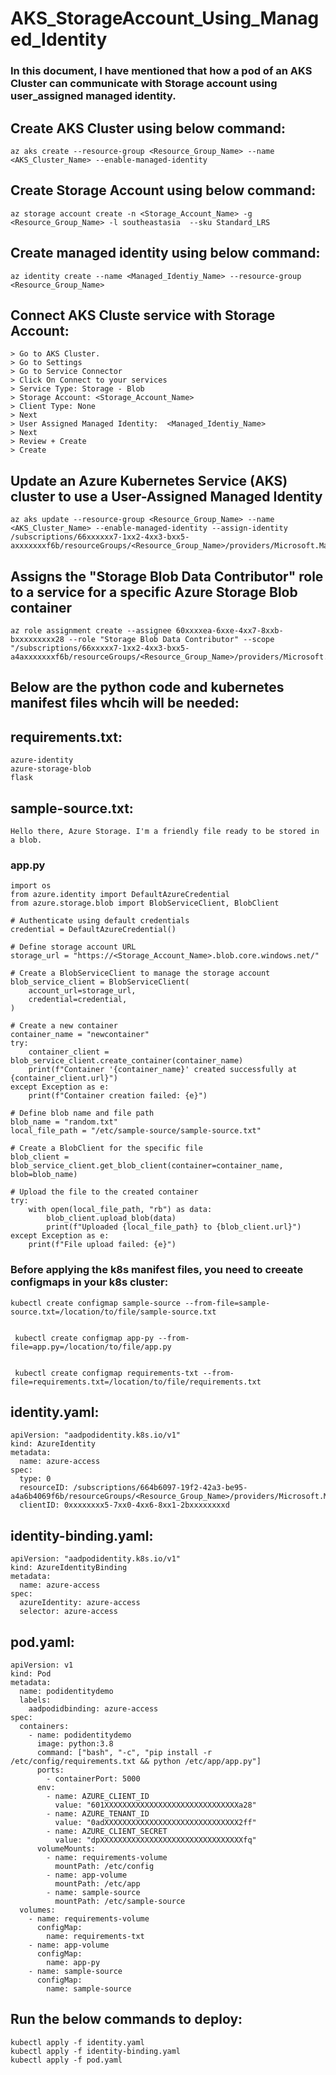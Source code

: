 # AKS_StorageAccount_Using_Managed_Identity
### In this document, I have mentioned that how a pod of an AKS Cluster can communicate with Storage account using user_assigned managed identity.

## Create AKS Cluster using below command:
```
az aks create --resource-group <Resource_Group_Name> --name <AKS_Cluster_Name> --enable-managed-identity
```

## Create Storage Account using below command:
```
az storage account create -n <Storage_Account_Name> -g <Resource_Group_Name> -l southeastasia  --sku Standard_LRS
```

## Create managed identity using below command:
```
az identity create --name <Managed_Identiy_Name> --resource-group <Resource_Group_Name>
```

## Connect AKS Cluste service with Storage Account:
 ```
> Go to AKS Cluster.
> Go to Settings
> Go to Service Connector
> Click On Connect to your services
> Service Type: Storage - Blob
> Storage Account: <Storage_Account_Name>
> Client Type: None
> Next
> User Assigned Managed Identity:  <Managed_Identiy_Name>
> Next
> Review + Create
> Create
```

## Update an Azure Kubernetes Service (AKS) cluster to use a User-Assigned Managed Identity
```
az aks update --resource-group <Resource_Group_Name> --name <AKS_Cluster_Name> --enable-managed-identity --assign-identity /subscriptions/66xxxxxx7-1xx2-4xx3-bxx5-axxxxxxxf6b/resourceGroups/<Resource_Group_Name>/providers/Microsoft.ManagedIdentity/userAssignedIdentities/<Managed_Identiy_Name>
```

## Assigns the "Storage Blob Data Contributor" role to a service for a specific Azure Storage Blob container
```
az role assignment create --assignee 60xxxxea-6xxe-4xx7-8xxb-bxxxxxxxxx28 --role "Storage Blob Data Contributor" --scope "/subscriptions/66xxxxx7-1xx2-4xx3-bxx5-a4axxxxxxxf6b/resourceGroups/<Resource_Group_Name>/providers/Microsoft.Storage/storageAccounts/<Storage_Account_Name>/blobServices/default/containers/<Container_Name>"
```

## Below are the python code and kubernetes manifest files whcih will be needed:

## requirements.txt:
```
azure-identity
azure-storage-blob
flask
```

## sample-source.txt:
```
Hello there, Azure Storage. I'm a friendly file ready to be stored in a blob.
```

### app.py
```
import os
from azure.identity import DefaultAzureCredential
from azure.storage.blob import BlobServiceClient, BlobClient

# Authenticate using default credentials
credential = DefaultAzureCredential()

# Define storage account URL
storage_url = "https://<Storage_Account_Name>.blob.core.windows.net/"

# Create a BlobServiceClient to manage the storage account
blob_service_client = BlobServiceClient(
    account_url=storage_url,
    credential=credential,
)

# Create a new container
container_name = "newcontainer"
try:
    container_client = blob_service_client.create_container(container_name)
    print(f"Container '{container_name}' created successfully at {container_client.url}")
except Exception as e:
    print(f"Container creation failed: {e}")

# Define blob name and file path
blob_name = "random.txt"
local_file_path = "/etc/sample-source/sample-source.txt"

# Create a BlobClient for the specific file
blob_client = blob_service_client.get_blob_client(container=container_name, blob=blob_name)

# Upload the file to the created container
try:
    with open(local_file_path, "rb") as data:
        blob_client.upload_blob(data)
        print(f"Uploaded {local_file_path} to {blob_client.url}")
except Exception as e:
    print(f"File upload failed: {e}")

```

### Before applying the k8s manifest files, you need to creeate configmaps in your k8s cluster:

```
kubectl create configmap sample-source --from-file=sample-source.txt=/location/to/file/sample-source.txt
 

 kubectl create configmap app-py --from-file=app.py=/location/to/file/app.py
 

 kubectl create configmap requirements-txt --from-file=requirements.txt=/location/to/file/requirements.txt
```

## identity.yaml:
```
apiVersion: "aadpodidentity.k8s.io/v1"
kind: AzureIdentity
metadata:
  name: azure-access
spec:
  type: 0
  resourceID: /subscriptions/664b6097-19f2-42a3-be95-a4a6b4069f6b/resourceGroups/<Resource_Group_Name>/providers/Microsoft.ManagedIdentity/userAssignedIdentities/<ManagedIdentityName>
  clientID: 0xxxxxxxx5-7xx0-4xx6-8xx1-2bxxxxxxxxd
```

## identity-binding.yaml:
```
apiVersion: "aadpodidentity.k8s.io/v1"
kind: AzureIdentityBinding
metadata:
  name: azure-access
spec:
  azureIdentity: azure-access
  selector: azure-access
```

## pod.yaml:
```
apiVersion: v1
kind: Pod
metadata:
  name: podidentitydemo
  labels:
    aadpodidbinding: azure-access
spec:
  containers:
    - name: podidentitydemo
      image: python:3.8
      command: ["bash", "-c", "pip install -r /etc/config/requirements.txt && python /etc/app/app.py"]
      ports:
        - containerPort: 5000
      env:
        - name: AZURE_CLIENT_ID
          value: "601XXXXXXXXXXXXXXXXXXXXXXXXXXXXXXa28"
        - name: AZURE_TENANT_ID
          value: "0adXXXXXXXXXXXXXXXXXXXXXXXXXXXXXX2ff"
        - name: AZURE_CLIENT_SECRET
          value: "dpXXXXXXXXXXXXXXXXXXXXXXXXXXXXXXXXfq"
      volumeMounts:
        - name: requirements-volume
          mountPath: /etc/config  
        - name: app-volume
          mountPath: /etc/app
        - name: sample-source 
          mountPath: /etc/sample-source  
  volumes:
    - name: requirements-volume
      configMap:
        name: requirements-txt
    - name: app-volume
      configMap:
        name: app-py
    - name: sample-source
      configMap:
        name: sample-source
```    

## Run the below commands to deploy:
```
kubectl apply -f identity.yaml
kubectl apply -f identity-binding.yaml
kubectl apply -f pod.yaml 
```